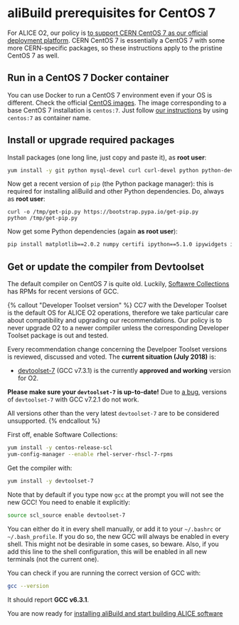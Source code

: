 aliBuild prerequisites for CentOS 7
===================================

<!-- Dockerfile UPLOAD_NAME alisw/o2-cc7 -->
<!-- Dockerfile FROM centos:7 -->
<!-- Dockerfile RUN rpmdb --rebuilddb && yum clean all -->
For ALICE O2, our policy is [to support CERN CentOS 7 as our official deployment
platform](https://indico.cern.ch/event/642232/#3-wp3-common-tools-and-softwar). CERN CentOS 7 is
essentially a CentOS 7 with some more CERN-specific packages, so these instructions apply to the
pristine CentOS 7 as well.


## Run in a CentOS 7 Docker container

You can use Docker to run a CentOS 7 environment even if your OS is different. Check the official
[CentOS images](https://hub.docker.com/_/centos/). The image corresponding to a base CentOS 7
installation is `centos:7`. Just follow [our instructions](README.md#running-in-docker) by using
`centos:7` as container name.


## Install or upgrade required packages

Install packages (one long line, just copy and paste it), as **root user**:

<!-- Dockerfile RUN_INLINE -->
```bash
yum install -y git python mysql-devel curl curl-devel python python-devel python-pip bzip2 bzip2-devel unzip autoconf automake texinfo gettext gettext-devel libtool freetype freetype-devel libpng libpng-devel sqlite sqlite-devel ncurses-devel mesa-libGLU-devel libX11-devel libXpm-devel libXext-devel libXft-devel libxml2 libxml2-devel motif motif-devel kernel-devel pciutils-devel kmod-devel bison flex perl-ExtUtils-Embed environment-modules
```

Now get a recent version of `pip` (the Python package manager): this is required for installing aliBuild and other Python dependencies. Do, always as **root user**:

<!-- Dockerfile RUN_INLINE -->
```
curl -o /tmp/get-pip.py https://bootstrap.pypa.io/get-pip.py
python /tmp/get-pip.py
```

Now get some Python dependencies (again **as root user**):

<!-- Dockerfile RUN_INLINE -->
```bash
pip install matplotlib==2.0.2 numpy certifi ipython==5.1.0 ipywidgets ipykernel notebook metakernel pyyaml
```


## Get or update the compiler from Devtoolset

The default compiler on CentOS 7 is quite old. Luckily, [Softawre
Collections](https://www.softwarecollections.org/) has RPMs for recent versions of GCC.

{% callout "Developer Toolset version" %}
CC7 with the Developer Toolset is the default OS for ALICE O2 operations, therefore we take
particular care about compatibility and upgrading our recommendations. Our policy is to never
upgrade O2 to a newer compiler unless the corresponding Developer Toolset package is out and tested.

Every recommendation change concerning the Develpoer Toolset versions is reviewed, discussed and
voted. The **current situation (July 2018)** is:

* [devtoolset-7](https://www.softwarecollections.org/en/scls/rhscl/devtoolset-7/) (GCC v7.3.1) is
  the currently **approved and working** version for O2.

**Please make sure your `devtoolset-7` is up-to-date!** Due to
[a bug](https://bugzilla.redhat.com/show_bug.cgi?id=1519073), versions of `devtoolset-7` with GCC
v7.2.1 do not work.

All versions other than the very latest `devtoolset-7` are to be considered unsupported.
{% endcallout %}

First off, enable Software Collections:

<!-- Dockerfile RUN_INLINE -->
```bash
yum install -y centos-release-scl
yum-config-manager --enable rhel-server-rhscl-7-rpms
```

Get the compiler with:

<!-- Dockerfile RUN_INLINE -->
```bash
yum install -y devtoolset-7
```

Note that by default if you type now `gcc` at the prompt you will not see the new GCC! You need to
enable it explicitly:

<!-- Dockerfile RUN yum install -y vim-enhanced emacs-nox -->
<!-- Dockerfile RUN rpmdb --rebuilddb && yum clean all -->
<!-- Dockerfile RUN echo "source scl_source enable devtoolset-7" >> /etc/profile -->
<!-- Dockerfile RUN echo "source scl_source enable devtoolset-7" >> /etc/bashrc -->
<!-- Dockerfile RUN pip install alibuild -->
<!-- Dockerfile RUN mkdir /lustre /cvmfs -->
<!-- Dockerfile ENTRYPOINT ["/bin/bash"] -->
```bash
source scl_source enable devtoolset-7
```

You can either do it in every shell manually, or add it to your `~/.bashrc` or `~/.bash_profile`. If
you do so, the new GCC will always be enabled in every shell. This might not be desirable in some
cases, so beware. Also, if you add this line to the shell configuration, this will be enabled in all
new terminals (not the current one).

You can check if you are running the correct version of GCC with:

```bash
gcc --version
```

It should report **GCC v6.3.1**.

You are now ready for [installing aliBuild and start building ALICE
software](README.md#get-or-upgrade-alibuild)
